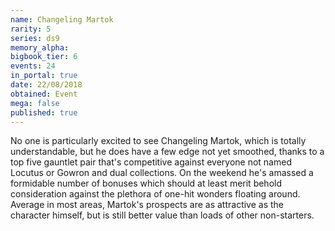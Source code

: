 ```yaml
---
name: Changeling Martok
rarity: 5
series: ds9
memory_alpha:
bigbook_tier: 6
events: 24
in_portal: true
date: 22/08/2018
obtained: Event
mega: false
published: true
---
```


No one is particularly excited to see Changeling Martok, which is totally understandable, but he does have a few edge not yet smoothed, thanks to a top five gauntlet pair that's competitive against everyone not named Locutus or Gowron and dual collections. On the weekend he's amassed a formidable number of bonuses which should at least merit behold consideration against the plethora of one-hit wonders floating around. Average in most areas, Martok's prospects are as attractive as the character himself, but is still better value than loads of other non-starters.
